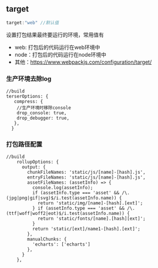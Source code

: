 ## target

```js
target:"web" //默认值
```

设置打包结果最终要运行的环境，常用值有

- web: 打包后的代码运行在web环境中
- node：打包后的代码运行在node环境中
- 其他：https://www.webpackjs.com/configuration/target/

### 生产环境去除log

```
//build
terserOptions: {
   compress: {
    //生产环境时移除console
    drop_console: true,
    drop_debugger: true,
   },
  }
```

### 打包路径配置

```
//build
	rollupOptions: {
      output: {
        chunkFileNames: 'static/js/[name]-[hash].js',
        entryFileNames: 'static/js/[name]-[hash].js',
        assetFileNames: (assetInfo) => {
          console.log(assetInfo);
          if (assetInfo.type === 'asset' && /\.(jpg|png|gif|svg)$/i.test(assetInfo.name)) {
            return 'static/img/[name]-[hash].[ext]';
          } if (assetInfo.type === 'asset' && /\.(ttf|woff|woff2|eot)$/i.test(assetInfo.name)) {
            return 'static/fonts/[name].[hash][ext]';
          }
          return 'static/[ext]/name1-[hash].[ext]';
        },
        manualChunks: {
          'echarts': ['echarts']
        },
      }
    },
```

